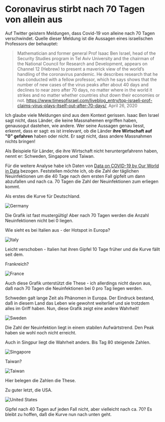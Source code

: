 # Coronavirus stirbt nach 70 Tagen von allein aus

Auf Twitter geistern Meldungen, dass Covid-19 von alleine nach 70 Tagen verschwindet. Quelle dieser Meldung ist die Aussagen eines israelischen Professors der behauptet:

> Mathematician and former general Prof Isaac Ben Israel, head of the Security Studies program in Tel Aviv University and the chairman of the National Council for Research and Development, appears on Channel 12 (Hebrew) to present a maverick view of the world’s handling of the coronavirus pandemic.
> He describes research that he has conducted with a fellow professor, which he says shows that the number of new cases of the virus peaks after about 40 days and declines to near zero after 70 days, no matter where in the world it strikes and no matter whether countries shut down their economies or not.
> https://www.timesofisrael.com/liveblog_entry/top-israeli-prof-claims-virus-plays-itself-out-after-70-days/, April 26, 2020

Ich glaube viele Meldungen sind aus dem Kontext gerissen. Isaac Ben Israel sagt nicht, dass Länder, die keine Massnahemen ergriffen haben, genausogut dastehen, wie andere. Wer seine Aussagen genau liesst, erkennt, dass er sagt: es ist irrelevant, ob die Länder __ihre Wirtschaft auf "0" gefahren__ haben oder nicht. Er sagt nicht, dass andere Massnahmen nichts bringen!

Als Beispiele für Länder, die ihre Wirtschaft nicht heruntergefahrenn haben, nennt er: Schweden, Singapore und Taiwan.

Für die weitere Analyse habe ich Daten von [Data on COVID-19 by Our World in Data](https://github.com/owid/covid-19-data/tree/master/public/data) bezogen.
Feststellen möchte ich, ob die Zahl der täglichen Neuinfektionen um die 40 Tage nach dem ersten Fall gipfelt um dann abzufallen und nach ca. 70 Tagen die Zahl der Neuinfektionen zum erliegen kommt.

Als erstes die Kurve für Deutschland.

![Germany](/Images/germany.png)

Die Grafik ist fast mustergültig! Aber nach 70 Tagen werden die Anzahl Neuinfektionen nicht bei 0 liegen.

Wie sieht es bei Italien aus - der Hotspot in Europa?

![Italy](/Images/italy.png)

Leicht verschoben - Italien hat ihren Gipfel 10 Tage früher und die Kurve fällt seit dem.

Frankreich?

![France](/Images/france.png)

Auch diese Grafik unterstützt die These - ich allerdings nicht davon aus, daß nach 70 Tagen die Neuinfektionen bei 0 pro Tag liegen werden.

Schweden galt lange Zeit als Phänomen in Europa. Der Eindruck bestand, daß in diesem Land das Leben wie gewohnt weiterlief und sie trotzdem alles im Griff haben. Nun, diese Grafik zeigt eine andere Wahrheit!

![Sweden](/Images/sweden.png)

Die Zahl der Neuinfektion liegt in einem stabilen Aufwärtstrend. Den Peak haben sie wohl noch nicht erreicht.

Auch in Singpur liegt die Wahrheit anders. Bis Tag 80 steigende Zahlen.

![Singapore](/Images/singapore.png)

Taiwan?

![Taiwan](/Images/taiwan.png)

Hier belegen die Zahlen die These.

Zu guter letzt, die USA.

![United States](/Images/us.png)

Gipfel nach 40 Tagen auf jeden Fall nicht, aber vielleicht nach ca. 70? Es bleibt zu hoffen, daß die Kurve nun nach unten geht.